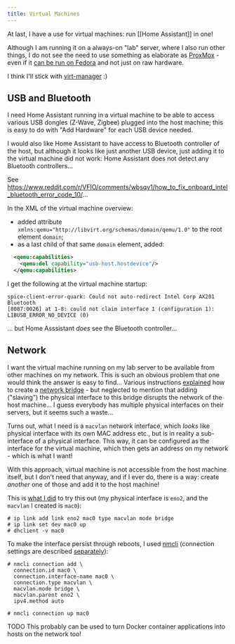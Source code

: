 ```yaml
---
title: Virtual Machines
---
```

At last, I have a use for virtual machines: run [[Home Assistant]] in one!

Although I am running it on a always-on "lab" server, where I also run other things, I do not see the need to use something as elaborate as [ProxMox](https://www.proxmox.com/en/) - even if it [can be run on Fedora](https://ipv6.rs/tutorial/Fedora_Server_Latest/Proxmox_VE/) and not just on raw hardware.

I think I'll stick with [virt-manager](https://virt-manager.org/ ) :)

## USB and Bluetooth

I need Home Assistant running in a virtual machine to be able to access various USB dongles (Z-Wave, Zigbee) plugged into the host machine; this is easy to do with "Add Hardware" for each USB device needed.

I would also like Home Assistant to have access to Bluetooth controller of the host, but although it looks like just another USB device, just adding it to the virtual machine did not work: Home Assistant does not detect any Bluetooth controllers...

See https://www.reddit.com/r/VFIO/comments/wbsqy1/how_to_fix_onboard_intel_bluetooth_error_code_10/...

In the XML of the virtual machine overview:
- added attribute `xmlns:qemu="http://libvirt.org/schemas/domain/qemu/1.0"` to the root element `domain`;
- as a last child of that same `domain` element, added:
```xml
  <qemu:capabilities>
    <qemu:del capability="usb-host.hostdevice"/>
  </qemu:capabilities>
```

I get the following at the virtual machine startup:
```
spice-client-error-quark: Could not auto-redirect Intel Corp AX201 Bluetooth
[8087:0026] at 1-8: could not claim interface 1 (configuration 1):
LIBUSB_ERROR_NO_DEVICE (0)
```

... but Home Asssistant *does* see the Bluetooth controller...

## Network

I want the virtual machine running on my lab server to be available from other machines on my network. This is such an obvious problem that one would think the answer is easy to find... Various instructions [explained](https://www.zenarmor.com/docs/linux-tutorials/how-to-configure-network-bridge-on-linux) how to create a [network bridge](https://www.redhat.com/sysadmin/setup-network-bridge-VM) - but neglected to mention that adding ("slaving") the physical interface to this bridge disrupts the network of the host machine... I guess everybody has multiple physical interfaces on their servers, but it seems such a waste...

Turns out, what I need is a `macvlan` network interface, which *looks* like physical interface with its own MAC address etc., but is in reality a sub-interface of a physical interface. This way, it can be configured as the interface for the virtual machine, which then gets an address on my network - which is what I want!

With this approach, virtual machine is not accessible from the host machine itself, but I don't need that anyway, and if I ever do, there is a way: create *another* one of those and add it to the host machine!

This is [what I did](https://stackoverflow.com/questions/24783600/how-to-create-a-macvlan-network-interface-in-the-same-network-as-the-host) to try this out (my physical interface is `eno2`, and the `macvlan` I created is `mac0`):
```shell
# ip link add link eno2 mac0 type macvlan mode bridge
# ip link set dev mac0 up
# dhclient -v mac0
```

To make the interface persist through reboots, I used [nmcli](https://networkmanager.dev/docs/api/latest/nmcli.html) (connection settings are described [separately](https://networkmanager.pages.freedesktop.org/NetworkManager/NetworkManager/nm-settings-nmcli.html)):
```shell
# nmcli connection add \
  connection.id mac0 \
  connection.interface-name mac0 \
  connection.type macvlan \
  macvlan.mode bridge \
  macvlan.parent eno2 \
  ipv4.method auto

# nmcli connection up mac0
```

TODO This probably can be used to turn Docker container applications into hosts on the network too!